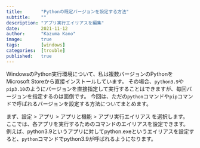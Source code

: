 ```yaml
---
title:       "Pythonの既定バージョンを設定する方法"
subtitle:    ""
description: "アプリ実行エイリアスを編集"
date:        2021-11-12
author:      "Kazuma Kano"
image:       true
tags:        [windows]
categories:  [trouble]
published:   true
---
```


WindowsのPython実行環境について、私は複数バージョンのPythonをMicrosoft Storeから直接インストールしています。
その場合、`python3.9`や`pip3.10`のようにバージョンを直接指定して実行することはできますが、毎回バージョンを指定するのは面倒です。
今回は、ただの`python`コマンドや`pip`コマンドで呼ばれるバージョンを設定する方法についてまとめます。

まず、設定 > アプリ > アプリと機能 > アプリ実行エイリアス を選択します。
ここでは、各アプリを実行するためのコマンドのエイリアスを設定できます。
例えば、python3.9というアプリに対してpython.exeというエイリアスを設定すると、`python`コマンドでpython3.9が呼ばれるようになります。
